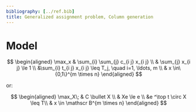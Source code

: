 ```yaml
---
bibliography: [../ref.bib]
title: Generalized assignment problem, Column generation
---
```


# Model
$$
\begin{aligned}
\max_x & \sum_{i} \sum_{j} c_{i j} x_{i j} \\
& \sum_{j} x_{i j} \le 1 \\
&\sum_{i} t_{i j} x_{i j} \leq T_j, \quad i=1, \ldots, m \\
& x \in\{0,1\}^{m \times n}
\end{aligned}
$$

or:

$$
\begin{aligned}
\max_X\; & C \bullet X \\
& Xe \le e \\
&e ^\top t \circ X \leq T\\
& x \in \mathscr B^{m \times n}
\end{aligned}
$$

